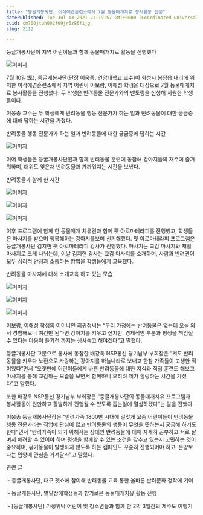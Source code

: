 ```yaml
---
title: "둥글개봉사단, 이삭애견훈련소에서 7월 동물매개치료 봉사활동 진행"
datePublished: Tue Jul 13 2021 21:19:57 GMT+0000 (Coordinated Universal Time)
cuid: cm700jtuh002f09jr6z96fijg
slug: 2112

---
```



둥글개봉사단이 지역 어린이들과 함께 동물매개치료 활동을 진행했다

![이미지](https://cdn.hashnode.com/res/hashnode/image/upload/v1739249991054/081daeaa-eca6-4662-a1db-3c912aebcead.jpeg)

7월 10일(토), 둥글개봉사단(단장 이웅종, 연암대학교 교수)이 화성시 봉담읍 내리에 위치한 이삭애견훈련소에서 지역 어린이 이보람, 이해성 학생을 대상으로 7월 동물매개치료 봉사활동을 진행했다. 두 학생은 반려동물 전문가와의 멘토링을 신청해 지원한 학생들이다.

이웅종 교수는 두 학생에게 반려동물 행동 전문가가 하는 일과 반려동물에 대한 궁금증에 대해 답하는 시간을 가졌다.

반려동물 행동 전문가가 하는 일과 반려동물에 대한 궁금증에 답하는 시간

![이미지](https://cdn.hashnode.com/res/hashnode/image/upload/v1739249993452/c8e025ec-6a62-4192-932f-4b7c58940894.jpeg)

이어 학생들은 둥굴개봉사단원과 함께 반려동물 훈련에 동참해 강아지들의 재주에 즐거워하며, 더위도 잊은채 반려동물과 가까워지는 시간을 보냈다.

반려동물과 함께 한 시간

![이미지](https://cdn.hashnode.com/res/hashnode/image/upload/v1739249996693/bbbc8828-480f-4330-84da-1e22db34a2d5.jpeg)

![이미지](https://cdn.hashnode.com/res/hashnode/image/upload/v1739249999518/2c076922-511a-44e9-b59e-a006a89690c9.jpeg)

![이미지](https://cdn.hashnode.com/res/hashnode/image/upload/v1739250002269/c3cc3ec5-15bc-4555-8504-e280b998412f.jpeg)

이후 프로그램에 함께 한 동물매개 치유견과 함께 펫 아로마테라피를 진행했고, 학생들은 마사지를 받으며 행복해하는 강아지를보며 신기해했다. 펫 아로마테라피 프로그램은 둥글개봉사단 김지현 펫 아로마테라피 강사가 진행했다. 마사지는 교감 마사지와 재활 마사지로 크게 나뉘는데, 이날 김지현 강사는 교감 마사지를 소개하며, 사람과 반려견이 모두 심리적 안정과 소통하는 방법을 학생들에게 교육했다.

반려동물 마사지에 대해 소개교육 하고 있는 모습

![이미지](https://cdn.hashnode.com/res/hashnode/image/upload/v1739250004920/4fa4a0ec-9c43-42e3-944b-677bf0cb6612.jpeg)

![이미지](https://cdn.hashnode.com/res/hashnode/image/upload/v1739250007571/53dcbc26-044b-457f-a3b3-99a08983824f.jpeg)

![이미지](https://cdn.hashnode.com/res/hashnode/image/upload/v1739250009985/1f25b9b7-d07b-4753-89dd-8ba8a653281e.jpeg)

이보람, 이해성 학생의 어머니인 최귀정씨는 “우리 가정에는 반려동물은 없는데 오늘 와서 경험해보니 여건만 된다면 강아지를 키우고 싶지만, 경제적인 부분과 평생을 책임질 수 있다는 마음이 들기전 까지는 심사숙고 해야겠다”고 말했다.

둥글개봉사단 고문으로 봉사에 동참한 배강욱 NSP통신 경기남부 부회장은 “저도 반려동물을 키우다 노환으로 사랑하는 강아지를 하늘나라로 보내고 한참 가족들이 고생한 적이있다”면서 “오랫만에 어린이들에게 바른 반려동물에 대한 지식과 직접 훈련도 해보고 마사지를 통해 교감하는 모습을 보면서 함께하니 오히려 제가 힐링하는 시간을 가졌다”고 말했다.

또한 배강욱 NSP통신 경기남부 부회장은 “둥글개봉사단의 동물매개치유 프로그램과 봉사활동이 원만하고 활발하게 진행될 수 있도록 돕는일에 열심하겠다”는 말을 전했다.

이웅종 둥글개봉사단장은 “반려가족 1800만 시대에 걸맞게 요즘 어린이들이 반려동물 행동 전문가라는 직업에 관심이 많고 반려동물의 행동이 무엇을 뜻하는지 궁금해 하기도 한다”면서 “반려가족이 되기 위해서는 상대인 반려동물에 대해 자세히 공부하고 서로 살며서 배려할 수 있어야 하며 평생을 함께할 수 있는 조건을 갖추고 있는지 고민하는 것이 중요하며, 유기동물이 발생하지 않도록 하는 캠페인도 꾸준히 진행되어야 하고, 분양보다는 입양에 관심을 가져달라”고 말했다.

관련 글

└ 둥글개봉사단, 대구 펫쇼에 참여해 반려동물 교육 통한 올바른 반려문화 정착에 기여

└ 둥글개봉사단, 발달장애학생들과 향기로운 동물매개치유 활동 진행

└ [둥글개봉사단] 가정위탁 어린이 및 청소년들과 함께 한 2박 3일간의 제주도 여행기